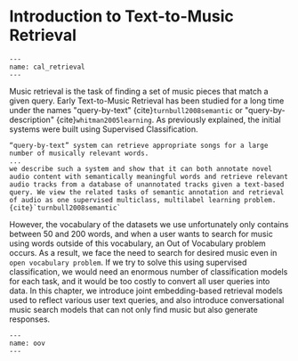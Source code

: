 # Introduction to Text-to-Music Retrieval


```{figure} ../img/retrieval_example.png
---
name: cal_retrieval
---
```

Music retrieval is the task of finding a set of music pieces that match a given query. Early Text-to-Music Retrieval has been studied for a long time under the names "query-by-text" {cite}`turnbull2008semantic` or "query-by-description" {cite}`whitman2005learning`. As previously explained, the initial systems were built using Supervised Classification.

```{note}
“query-by-text” system can retrieve appropriate songs for a large number of musically relevant words.
...
we describe such a system and show that it can both annotate novel audio content with semantically meaningful words and retrieve relevant audio tracks from a database of unannotated tracks given a text-based query. We view the related tasks of semantic annotation and retrieval of audio as one supervised multiclass, multilabel learning problem. {cite}`turnbull2008semantic`
```

However, the vocabulary of the datasets we use unfortunately only contains between 50 and 200 words, and when a user wants to search for music using words outside of this vocabulary, an Out of Vocabulary problem occurs. As a result, we face the need to search for desired music even in `open vocabulary problem`. If we try to solve this using supervised classification, we would need an enormous number of classification models for each task, and it would be too costly to convert all user queries into data. In this chapter, we introduce joint embedding-based retrieval models used to reflect various user text queries, and also introduce conversational music search models that can not only find music but also generate responses.

```{figure} ../img/oov.png
---
name: oov
---
```